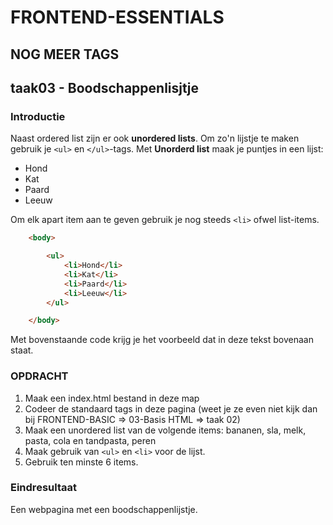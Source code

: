 # FRONTEND-ESSENTIALS

## NOG MEER TAGS

## taak03 - Boodschappenlisjtje

### Introductie

Naast ordered list zijn er ook __unordered lists__. Om zo'n lijstje te maken gebruik je `<ul>` en `</ul>`-tags. Met __Unorderd list__ maak je puntjes in een lijst: 

- Hond
- Kat
- Paard
- Leeuw

Om elk apart item aan te geven gebruik je nog steeds `<li>` ofwel list-items.

```html
    <body>

        <ul>
            <li>Hond</li>
            <li>Kat</li>
            <li>Paard</li>
            <li>Leeuw</li>
        </ul>

    </body>
```

Met bovenstaande code krijg je het voorbeeld dat in deze tekst bovenaan staat.

### OPDRACHT

1. Maak een index.html bestand in deze map
2. Codeer de standaard tags in deze pagina (weet je ze even niet kijk dan bij FRONTEND-BASIC => 03-Basis HTML => taak 02)
3. Maak een unordered list van de volgende items: bananen, sla, melk, pasta, cola en tandpasta, peren
4. Maak gebruik van `<ul>` en `<li>` voor de lijst.
5. Gebruik ten minste 6 items.

### Eindresultaat

Een webpagina met een boodschappenlijstje.
